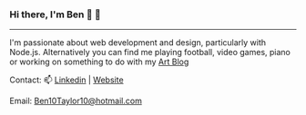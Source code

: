 ### Hi there, I'm Ben 👋 🤠
---------------------------

I'm passionate about web development and design, particularly with Node.js.
Alternatively you can find me playing football, video games, piano or working on something to do with my [Art Blog](https://www.instagram.com/featurefield/?hl=en)

Contact: 📫    [Linkedin](https://www.linkedin.com/in/ben-taylor-tech/) | [Website](https://ben-taylor-portfolio.netlify.app/) 

Email: Ben10Taylor10@hotmail.com


<!--
**BenRiska/BenRiska** is a ✨ _special_ ✨ repository because its `README.md` (this file) appears on your GitHub profile.

Here are some ideas to get you started:

- 🔭 I’m currently working on ...
- 🌱 I’m currently learning ...
- 👯 I’m looking to collaborate on ...
- 🤔 I’m looking for help with ...
- 💬 Ask me about ...
- 📫 How to reach me: ...
- 😄 Pronouns: ...
- ⚡ Fun fact: ...
-->
